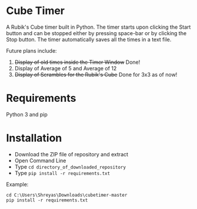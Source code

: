 # Cube Timer
A Rubik's Cube timer built in Python. The timer starts upon clicking the Start button and can be stopped either by pressing space-bar or by clicking the Stop button. The timer automatically saves all the times in a text file. 

Future plans include:
1. ~~Display of old times inside the Timer Window~~ Done!
2. Display of Average of 5 and Average of 12
3. ~~Display of Scrambles for the Rubik's Cube~~ Done for 3x3 as of now!

# Requirements
Python 3 and pip

# Installation
* Download the ZIP file of repository and extract
* Open Command Line
* Type
```cd directory_of_downloaded_repository```
* Type 
```pip install -r requirements.txt```

Example:
```
cd C:\Users\Shreyas\Downloads\cubetimer-master
pip install -r requirements.txt
```
